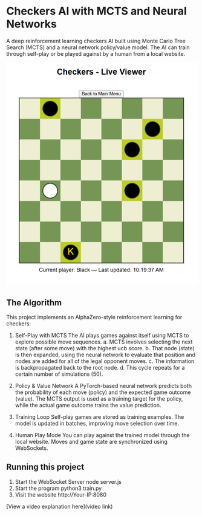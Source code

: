 # Checkers AI with MCTS and Neural Networks
 
A deep reinforcement learning checkers AI built using Monte Carlo Tree Search (MCTS) and a neural network policy/value model. The AI can train through self-play or be played against by a human from a local website.

![Checkers player vs computer game](CheckersScreenshot.png)

## The Algorithm

This project implements an AlphaZero-style reinforcement learning for checkers:

1. Self-Play with MCTS
    The AI plays games against itself using MCTS to explore possible move sequences.
    a. MCTS involves selecting the next state (after some move) with the highest ucb score. 
    b. That node (state) is then expanded, using the neural network to evaluate that position and nodes are added for all of the legal opponent moves.
    c. The information is backpropagated back to the root node.
    d. This cycle repeats for a certain number of simulations (50).

2. Policy & Value Network
    A PyTorch-based neural network predicts both the probability of each move (policy) and the expected game outcome (value).
    The MCTS output is used as a training target for the policy, while the actual game outcome trains the value prediction.

3. Training Loop
    Self-play games are stored as training examples.
    The model is updated in batches, improving move selection over time.

4. Human Play Mode
    You can play against the trained model through the local website.
    Moves and game state are synchronized using WebSockets. 

## Running this project

1. Start the WebSocket Server
    node server.js
2. Start the program
    python3 train.py
3. Visit the website 
    http://Your-IP:8080

[View a video explanation here](video link)